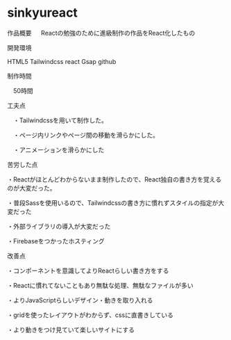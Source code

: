 # sinkyureact
作品概要
　
 Reactの勉強のために進級制作の作品をReact化したもの

開発環境

 HTML5 Tailwindcss react Gsap github

制作時間

　50時間

工夫点

　・Tailwindcssを用いて制作した。

　・ページ内リンクやページ間の移動を滑らかにした。

　・アニメーションを滑らかにした

苦労した点 　 

・Reactがほとんどわからないまま制作したので、React独自の書き方を覚えるのが大変だった。

・普段Sassを使用いるので、Tailwindcssの書き方に慣れずスタイルの指定が大変だった

・外部ライブラリの導入が大変だった

・Firebaseをつかったホスティング

改善点

・コンポーネントを意識してよりReactらしい書き方をする

・Reactに慣れてないこともあり無駄な処理、無駄なファイルが多い

・よりJavaScriptらしいデザイン・動きを取り入れる

・gridを使ったレイアウトがわからず、cssに直書きしている

・より動きをつけ見ていて楽しいサイトにする

